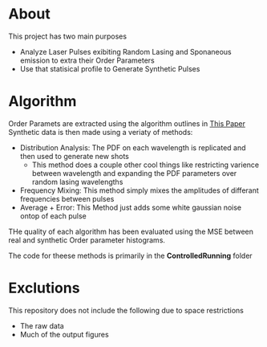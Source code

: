 # About

This project has two main purposes
* Analyze Laser Pulses exibiting Random Lasing and Sponaneous emission to extra their Order Parameters
* Use that statisical profile to Generate Synthetic Pulses

# Algorithm

  Order Paramets are extracted using the algorithm outlines in [This Paper](https://onlinelibrary.wiley.com/doi/full/10.1002/lpor.202200314)
  Synthetic data is then made using a veriaty of methods:
  * Distribution Analysis: The PDF on each wavelength is replicated and then used to generate new shots
    - This method does a couple other cool things like restricting varience between wavelength and expanding the PDF parameters over random lasing wavelengths
 * Frequency Mixing: This method simply mixes the amplitudes of differant frequencies between pulses
 * Average + Error: This Method just adds some white gaussian noise ontop of each pulse

THe quality of each algorithm has been evaluated using the MSE between real and synthetic Order parameter histograms.

The code for theese methods is primarily in the **ControlledRunning** folder
 # Exclutions
 
This repository does not include the following due to space restrictions

* The raw data
* Much of the output figures
  
